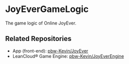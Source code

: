 # JoyEverGameLogic

The game logic of Online JoyEver.

## Related Repositories

- App (front-end): [pbw-Kevin/JoyEver](https://github.com/pbw-Kevin/JoyEver)
- LeanCloud&reg; Game Engine: [pbw-Kevin/JoyEverEngine](https://github.com/pbw-Kevin/JoyEverEngine)
